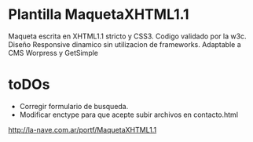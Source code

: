 Plantilla MaquetaXHTML1.1
===============

Maqueta escrita en XHTML1.1 stricto y CSS3. Codigo validado por la w3c. Diseño Responsive dinamico sin utilizacion de frameworks. Adaptable a CMS Worpress y 
GetSimple

toDOs
====

+ Corregir formulario de busqueda.
+ Modificar enctype para que acepte subir archivos en contacto.html

http://la-nave.com.ar/portf/MaquetaXHTML1.1

